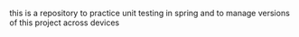 this is a repository to practice unit testing in spring and to manage versions of this project across devices
